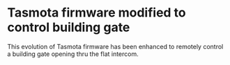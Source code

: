 Tasmota firmware modified to control building gate
=============

This evolution of Tasmota firmware has been enhanced to remotely control a building gate opening thru the flat intercom.

